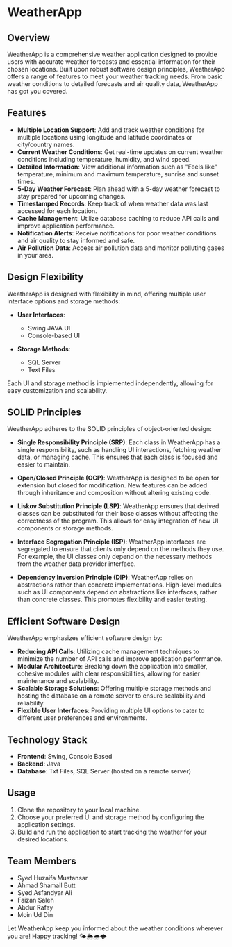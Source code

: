 # WeatherApp

## Overview

WeatherApp is a comprehensive weather application designed to provide users with accurate weather forecasts and essential information for their chosen locations. Built upon robust software design principles, WeatherApp offers a range of features to meet your weather tracking needs. From basic weather conditions to detailed forecasts and air quality data, WeatherApp has got you covered.

## Features

- **Multiple Location Support**: Add and track weather conditions for multiple locations using longitude and latitude coordinates or city/country names.
- **Current Weather Conditions**: Get real-time updates on current weather conditions including temperature, humidity, and wind speed.
- **Detailed Information**: View additional information such as "Feels like" temperature, minimum and maximum temperature, sunrise and sunset times.
- **5-Day Weather Forecast**: Plan ahead with a 5-day weather forecast to stay prepared for upcoming changes.
- **Timestamped Records**: Keep track of when weather data was last accessed for each location.
- **Cache Management**: Utilize database caching to reduce API calls and improve application performance.
- **Notification Alerts**: Receive notifications for poor weather conditions and air quality to stay informed and safe.
- **Air Pollution Data**: Access air pollution data and monitor polluting gases in your area.

## Design Flexibility

WeatherApp is designed with flexibility in mind, offering multiple user interface options and storage methods:

- **User Interfaces**:
  - Swing JAVA UI
  - Console-based UI

- **Storage Methods**:
  - SQL Server
  - Text Files

Each UI and storage method is implemented independently, allowing for easy customization and scalability.

## SOLID Principles

WeatherApp adheres to the SOLID principles of object-oriented design:

- **Single Responsibility Principle (SRP)**: Each class in WeatherApp has a single responsibility, such as handling UI interactions, fetching weather data, or managing cache. This ensures that each class is focused and easier to maintain.

- **Open/Closed Principle (OCP)**: WeatherApp is designed to be open for extension but closed for modification. New features can be added through inheritance and composition without altering existing code.

- **Liskov Substitution Principle (LSP)**: WeatherApp ensures that derived classes can be substituted for their base classes without affecting the correctness of the program. This allows for easy integration of new UI components or storage methods.

- **Interface Segregation Principle (ISP)**: WeatherApp interfaces are segregated to ensure that clients only depend on the methods they use. For example, the UI classes only depend on the necessary methods from the weather data provider interface.

- **Dependency Inversion Principle (DIP)**: WeatherApp relies on abstractions rather than concrete implementations. High-level modules such as UI components depend on abstractions like interfaces, rather than concrete classes. This promotes flexibility and easier testing.

## Efficient Software Design

WeatherApp emphasizes efficient software design by:

- **Reducing API Calls**: Utilizing cache management techniques to minimize the number of API calls and improve application performance.
- **Modular Architecture**: Breaking down the application into smaller, cohesive modules with clear responsibilities, allowing for easier maintenance and scalability.
- **Scalable Storage Solutions**: Offering multiple storage methods and hosting the database on a remote server to ensure scalability and reliability.
- **Flexible User Interfaces**: Providing multiple UI options to cater to different user preferences and environments.

## Technology Stack

- **Frontend**: Swing, Console Based
- **Backend**: Java
- **Database**: Txt Files, SQL Server (hosted on a remote server)

## Usage

1. Clone the repository to your local machine.
2. Choose your preferred UI and storage method by configuring the application settings.
3. Build and run the application to start tracking the weather for your desired locations.

## Team Members

- Syed Huzaifa Mustansar
- Ahmad Shamail Butt
- Syed Asfandyar Ali
- Faizan Saleh
- Abdur Rafay
- Moin Ud Din

Let WeatherApp keep you informed about the weather conditions wherever you are! Happy tracking! 🌤️🌦️🌧️🌩️
